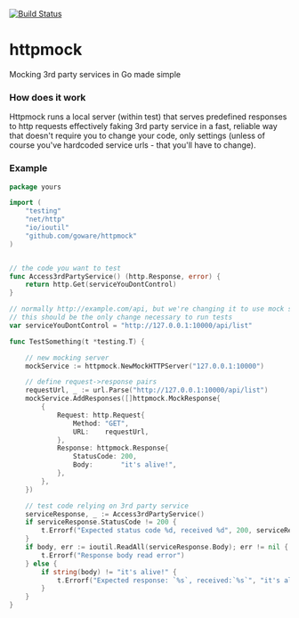 [![Build Status](https://travis-ci.org/goware/httpmock.svg?branch=master)](https://travis-ci.org/goware/httpmock)

# httpmock
Mocking 3rd party services in Go made simple


### How does it work
Httpmock runs a local server (within test) that serves predefined responses to http requests effectively faking 3rd party service in a fast, reliable way that doesn't require you to change your code, only settings (unless of course you've hardcoded service urls - that you'll have to change).

### Example
```go
package yours

import (
	"testing"
	"net/http"
	"io/ioutil"
	"github.com/goware/httpmock"
)


// the code you want to test
func Access3rdPartyService() (http.Response, error) {
	return http.Get(serviceYouDontControl)
}

// normally http://example.com/api, but we're changing it to use mock server 
// this should be the only change necessary to run tests
var serviceYouDontControl = "http://127.0.0.1:10000/api/list"

func TestSomething(t *testing.T) {

	// new mocking server
	mockService := httpmock.NewMockHTTPServer("127.0.0.1:10000")

	// define request->response pairs
	requestUrl, _ := url.Parse("http://127.0.0.1:10000/api/list")
	mockService.AddResponses([]httpmock.MockResponse{
		{
			Request: http.Request{
				Method: "GET",
				URL:    requestUrl,
			},
			Response: httpmock.Response{
				StatusCode: 200,
				Body:       "it's alive!",
			},
		},
	})

	// test code relying on 3rd party service
	serviceResponse, _ := Access3rdPartyService()
	if serviceResponse.StatusCode != 200 {
		t.Errorf("Expected status code %d, received %d", 200, serviceResponse.StatusCode)
	}
	if body, err := ioutil.ReadAll(serviceResponse.Body); err != nil {
		t.Errorf("Response body read error")
	} else {
		if string(body) != "it's alive!" {
			t.Errorf("Expected response: `%s`, received:`%s`", "it's alive!", string(body))
		}
	}
}
```
